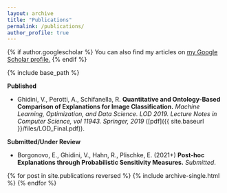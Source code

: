 ```yaml
---
layout: archive
title: "Publications"
permalink: /publications/
author_profile: true
---
```



{% if author.googlescholar %}
  You can also find my articles on <u><a href="{{author.googlescholar}}">my Google Scholar profile</a>.</u>
{% endif %}

{% include base_path %}


**Published**

* Ghidini, V., Perotti, A., Schifanella, R. 
**Quantitative and Ontology-Based Comparison of Explanations for Image Classification.**
*Machine Learning, Optimization, and Data Science. LOD 2019. Lecture Notes in Computer Science, vol 11943. Springer, 2019* ([pdf]({{ site.baseurl }}/files/LOD_Final.pdf)).

**Submitted/Under Review**

* Borgonovo, E., Ghidini, V., Hahn, R., Plischke, E. (2021+)
**Post-hoc Explanations through Probabilistic Sensitivity Measures.**
*Submitted*.

{% for post in site.publications reversed %}
  {% include archive-single.html %}
{% endfor %}


